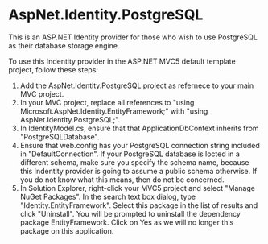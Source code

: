 AspNet.Identity.PostgreSQL
==========================

This is an ASP.NET Identity provider for those who wish to use PostgreSQL as their database storage engine.

To use this Indentity provider in the ASP.NET MVC5 default template project, follow these steps:

1. Add the AspNet.Identity.PostgreSQL project as refernece to your main MVC project.
2. In your MVC project, replace all references to "using Microsoft.AspNet.Identity.EntityFramework;" with "using AspNet.Identity.PostgreSQL;".
3. In IdentityModel.cs, ensure that that ApplicationDbContext inherits from "PostgreSQLDatabase".
4. Ensure that web.config has your PostgreSQL connection string included in "DefaultConnection". If your PostgreSQL database is locted in a different schema, make sure you specify the schema name, because this Indentity provider is going to assume a public schema otherwise. If you do not know what this means, then do not be concerned.
5. In Solution Explorer, right-click your MVC5 project and select "Manage NuGet Packages". In the search text box dialog, type "Identity.EntityFramework". Select this package in the list of results and click "Uninstall". You will be prompted to uninstall the dependency package EntityFramework. Click on Yes as we will no longer this package on this application.
